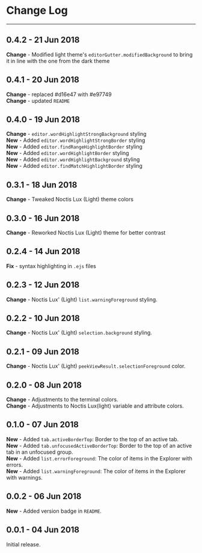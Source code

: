 # Change Log

---

## **0.4.2** - 21 Jun 2018

**Change** - Modified light theme's `editorGutter.modifiedBackground` to bring it in line with the one from the dark theme

## **0.4.1** - 20 Jun 2018

**Change** - replaced #d16e47 with #e97749<br>
**Change** - updated `README`

## **0.4.0** - 19 Jun 2018

**Change** - `editor.wordHighlightStrongBackground` styling<br>
**New** - Added `editor.wordHighlightStrongBorder` styling<br>
**New** - Added `editor.findRangeHighlightBorder` styling<br>
**New** - Added `editor.wordHighlightBorder` styling<br>
**New** - Added `editor.wordHighlightBackground` styling<br>
**New** - Added `editor.findMatchHighlightBorder` styling<br>

## **0.3.1** - 18 Jun 2018

**Change** - Tweaked Noctis Lux (Light) theme colors

## **0.3.0** - 16 Jun 2018

**Change** - Reworked Noctis Lux (Light) theme for better contrast

## **0.2.4** - 14 Jun 2018

**Fix** - syntax highlighting in `.ejs` files

## **0.2.3** - 12 Jun 2018

**Change** - Noctis Lux' (Light) `list.warningForeground` styling.

## **0.2.2** - 10 Jun 2018

**Change** - Noctis Lux' (Light) `selection.background` styling.

## **0.2.1** - 09 Jun 2018

**Change** - Noctis Lux' (Light) `peekViewResult.selectionForeground` color.

## **0.2.0** - 08 Jun 2018

**Change** - Adjustments to the terminal colors.<br>
**Change** - Adjustments to Noctis Lux(light) variable and attribute colors.

## **0.1.0** - 07 Jun 2018

**New** - Added `tab.activeBorderTop`: Border to the top of an active tab.<br>
**New** - Added `tab.unfocusedActiveBorderTop`: Border to the top of an active tab in an unfocused group.<br>
**New** - Added `list.errorForeground`: The color of items in the Explorer with errors.<br>
**New** - Added `list.warningForeground`: The color of items in the Explorer with warnings.

## **0.0.2** - 06 Jun 2018

**New** - Added version badge in `README`.

## **0.0.1** - 04 Jun 2018

Initial release.
